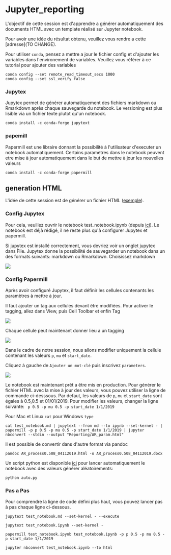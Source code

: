 # Jupyter_reporting

L'objectif de cette session est d'apprendre a générer automatiquement des documents HTML avec un template réalisé sur Jupyter notebook.

Pour avoir une idée du résultat obtenu, veuillez vous rendre a cette [adresse](TO CHANGE).

Pour utiliser `conda`, pensez a mettre a jour le fichier config et d'ajouter les variables dans l'environement de variables. Veuillez vous référer à ce tutorial pour ajouter des variables

```
conda config --set remote_read_timeout_secs 1000
conda config --set ssl_verify false
```

### Jupytex

Jupytex permet de générer automatiquement des fichiers markdown ou Rmarkdown après chaque sauvegarde du notebook. Le versioning est plus lisible via un fichier texte plutot qu'un notebook.

```
conda install -c conda-forge jupytext
```

### papemill

Papermill est une libraire donnant la possibilité à l'utilisateur d'executer un notebook automatiquement. Certains paramètres dans le notebook peuvent etre mise à jour automatiquement dans le but de mettre à jour les nouvelles valeurs

```
conda install -c conda-forge papermill
```

## generation HTML

L'idée de cette session est de générer un fichier HTML ([exemple](CHANGE.HTML)).

### Config Jupytex

Pour cela, veuillez ouvrir le notebook test_notebook.ipynb (depuis [ici](TO_CHANGE/05_Jupyter_reporting/test_notebook.ipynb)). Le notebook est déjà rédigé, il ne reste plus qu'à configurer Jupytex et papermill.

Si jupytex est installé correctement, vous devriez voir un onglet jupytex dans File. Jupytex donne la possibilité de sauvegarder un notebook dans un des formats suivants:  markdown ou Rmarkdown. Choisissez markdown

![](Introduction_Python/blob/master/images/Jupyter_reporting/1.png?raw=true)

### Config Papermill

Après avoir configuré Jupytex, il faut définir les cellules contenants les paramètres à mettre à jour.

Il faut ajouter un tag aux cellules devant être modifiées. Pour activer le tagging, allez dans View, puis Cell Toolbar et enfin Tag

![](Introduction_Python/blob/master/images/Jupyter_reporting/2.png?raw=true)

Chaque cellule peut maintenant donner lieu a un tagging

![](Introduction_Python/blob/master/images/Jupyter_reporting/3.png?raw=true)

Dans le cadre de notre session, nous allons modifier uniquement la cellule contenant les valeurs `p`, `mu` et `start_date`.

Cliquez à gauche de `Ajouter un mot-clé` puis inscrivez `parameters`.

![](Introduction_Python/blob/master/images/Jupyter_reporting/4.png?raw=true)

Le notebook est maintenant prêt a être mis en production. Pour générer le fichier HTML avec la mise à jour des valeurs, vous pouvez utiliser la ligne de commande ci-desssous. Par defaut, les valeurs de `p`, `mu` et `start_date` sont égales à 0.5,0.5 et 01/01/2019. Pour modifier les valeurs, changer la ligne suivante: ` p 0.5 -p mu 0.5 -p start_date 1/1/2019`

Pour Mac et Linux `cat` pour Windows `type`

```
cat test_notebook.md | jupytext --from md --to ipynb --set-kernel - | papermill -p p 0.5 -p mu 0.5 -p start_date 1/1/2019 | jupyter nbconvert --stdin --output "Reporting/AR_param.html"
```

Il est possible de convertir dans d'autre format via pandoc

```
pandoc AR_process0.508_04112019.html -o AR_process0.508_04112019.docx
```

Un script python est disponible [ici](Introduction_Python/blob/master/05_Jupyter_reporting/auto.py) pour lancer automatiquement le notebook avec des valeurs générer aléatoirements:

```
python auto.py
```

### Pas a Pas

Pour comprendre la ligne de code défini plus haut, vous pouvez lancer pas à pas chaque ligne ci-dessous.

```
jupytext test_notebook.md --set-kernel - --execute

jupytext test_notebook.ipynb --set-kernel -

papermill test_notebook.ipynb test_notebook.ipynb -p p 0.5 -p mu 0.5 -p start_date 1/1/2019

jupyter nbconvert test_notebook.ipynb --to html
```
